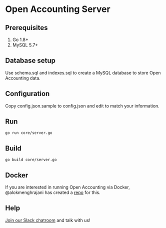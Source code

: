 # Open Accounting Server

## Prerequisites

1. Go 1.8+
2. MySQL 5.7+

## Database setup

Use schema.sql and indexes.sql to create a MySQL database to store Open Accounting data.

## Configuration

Copy config.json.sample to config.json and edit to match your information.

## Run

`go run core/server.go`

## Build

`go build core/server.go`

## Docker

If you are interested in running Open Accounting via Docker, @alokmenghrajani has created a [repo](https://github.com/alokmenghrajani/openaccounting-docker) for this.

## Help

[Join our Slack chatroom](https://join.slack.com/t/openaccounting/shared_invite/zt-23zy988e8-93HP1GfLDB7osoQ6umpfiA) and talk with us!